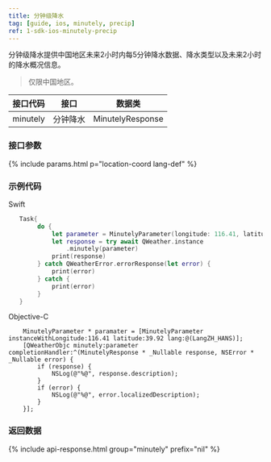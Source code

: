 ```yaml
---
title: 分钟级降水
tag: [guide, ios, minutely, precip]
ref: 1-sdk-ios-minutely-precip
---
```


分钟级降水提供中国地区未来2小时内每5分钟降水数据、降水类型以及未来2小时的降水概况信息。

> 仅限中国地区。

| 接口代码   | 接口      | 数据类                   |
| --------- | -------------- | ----------------- |
|  minutely | 分钟降水 | MinutelyResponse |

### 接口参数

{% include params.html p="location-coord lang-def" %}

### 示例代码

Swift

```swift
   Task{
        do {
            let parameter = MinutelyParameter(longitude: 116.41, latitude: 39.92)
            let response = try await QWeather.instance
                .minutely(parameter)
            print(response)
        } catch QWeatherError.errorResponse(let error) {
            print(error)
        } catch {
            print(error)
        }
   }
```

Objective-C

```objc
    MinutelyParameter * paramater = [MinutelyParameter instanceWithLongitude:116.41 latitude:39.92 lang:@(LangZH_HANS)];
    [QWeatherObjc minutely:parameter completionHandler:^(MinutelyResponse * _Nullable response, NSError * _Nullable error) {
        if (response) {
            NSLog(@"%@", response.description);
        }
        if (error) {
            NSLog(@"%@", error.localizedDescription);
        }
    }];
```

### 返回数据

{% include api-response.html group="minutely" prefix="nil"  %}

